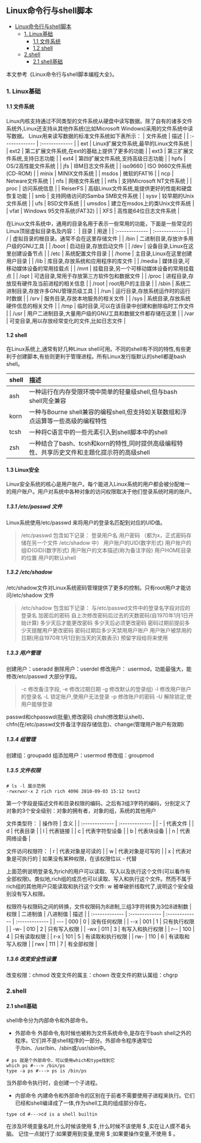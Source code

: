 <!--
author: jimmy
head:
date: 2018-09-26
title: Linux命令行与shell脚本
tags: Linux
images: blog/img/2.jpg
category: Linux
status: publish
summary: Linux
-->
## Linux命令行与shell脚本

<!-- @import "[TOC]" {cmd="toc" depthFrom=1 depthTo=6 orderedList=0} -->
<!-- code_chunk_output -->

* [Linux命令行与shell脚本](#linux命令行与shell脚本)
	* [1. Linux基础](#1-linux基础)
		* [1.1 文件系统](#11-文件系统)
		* [1.2 shell](#12-shell)
	* [2.shell](#2shell)
		* [2.1 shell基础](#21-shell基础)

<!-- /code_chunk_output -->

本文参考《Linux命令行与shell脚本编程大全》。
### 1. Linux基础
#### 1.1 文件系统
Linux内核支持通过不同类型的文件系统从硬盘中读写数据。除了自有的诸多文件系统外,Linux还支持从其他作系统(比如Microsoft Windows)采用的文件系统中读写数据。
Linux用来读写数据的标准文件系统如下表所示：
| 文件系统 | 描述 |
| :------------- | :------------- |
| ext | Linux扩展文件系统,最早的Linux文件系统 |
| ext2 | 第二扩展文件系统,在ext的基础上提供了更多的功能 |
| ext3 | 第三扩展文件系统,支持日志功能 |
| ext4 | 第四扩展文件系统,支持高级日志功能 |
| hpfs | OS/2高性能文件系统 |
| jfs | IBM日志文件系统 |
| iso9660 | ISO 9660文件系统(CD-ROM) |
| minix | MINIX文件系统 |
| msdos | 微软的FAT16 |
| ncp | Netware文件系统 |
| nfs | 网络文件系统 |
| ntfs | 支持Microsoft NT文件系统 |
| proc | 访问系统信息 |
| ReiserFS | 高级Linux文件系统,能提供更好的性能和硬盘恢复功能 |
| smb | 支持网络访问的Samba SMB文件系统 |
| sysv | 较早期的Unix文件系统 |
| ufs | BSD文件系统 |
| umsdos | 建立在msdos上的类Unix文件系统 |
| vfat | Windows 95文件系统(FAT32) |
| XFS | 高性能64位日志文件系统 |

在Linux文件系统中，通用的目录名用于表示一些常用的功能，下面是一些常见的Linux顶层虚拟目录名及内容：
| 目录 | 用途 |
| :------------- | :------------- |
| / | 虚拟目录的根目录。通常不会在这里存储文件 |
| /bin | 二进制目录,存放许多用户级的GNU工具 |
| /boot | 启动目录,存放启动文件 |
| /dev | 设备目录,Linux在这里创建设备节点 |
| /etc | 系统配置文件目录 |
| /home | 主目录,Linux在这里创建用户目录 |
| /lib | 库目录,存放系统和应用程序的库文件 |
| /media | 媒体目录,可移动媒体设备的常用挂载点 |
| /mnt | 挂载目录,另一个可移动媒体设备的常用挂载点 |
| /opt | 可选目录,常用于存放第三方软件包和数据文件 |
| /proc | 进程目录,存放现有硬件及当前进程的相关信息 |
| /root | root用户的主目录 |
| /sbin | 系统二进制目录,存放许多GNU管理员级工具 |
| /run | 运行目录,存放系统运作时的运行时数据 |
| /srv | 服务目录,存放本地服务的相关文件 |
| /sys | 系统目录,存放系统硬件信息的相关文件 |
| /tmp | 临时目录,可以在该目录中创建和删除临时工作文件 |
| /usr | 用户二进制目录,大量用户级的GNU工具和数据文件都存储在这里 |
| /var | 可变目录,用以存放经常变化的文件,比如日志文件 |

#### 1.2 shell
在Linux系统上,通常有好几种Linux shell可用。不同的shell有不同的特性,有些更利于创建脚本,有些则更利于管理进程。所有Linux发行版默认的shell都是bash shell。

| shell | 描述 |
| :------------- | :------------- |
| ash | 一种运行在内存受限环境中简单的轻量级shell,但与bash shell完全兼容 |
| korn | 一种与Bourne shell兼容的编程shell,但支持如关联数组和浮点运算等一些高级的编程特性 |
| tcsh | 一种将C语言中的一些元素引入到shell脚本中的shell |
| zsh | 一种结合了bash、tcsh和korn的特性,同时提供高级编程特性、共享历史文件和主题化提示符的高级shell |

#### 1.3 Linux安全
Linux安全系统的核心是用户账户。每个能进入Linux系统的用户都会被分配唯一的用户账户。用户对系统中各种对象的访问权限取决于他们登录系统时用的账户。
##### 1.3.1 /etc/passwd 文件
Linux系统使用/etc/passwd 来将用户的登录名匹配到对应的UID值。
> /etc/passwd 包含如下记录：
登录用户名
用户密码 （都为x，正式密码存储在另一个文件 /etc/shadow 中）
用户账户的UID(数字形式)
用户账户的组ID(GID)(数字形式)
用户账户的文本描述(称为备注字段)
用户HOME目录的位置
用户的默认shell

##### 1.3.2 /etc/shadow
/etc/shadow文件对Linux系统密码管理提供了更多的控制。只有root用户才能访问/etc/shadow 文件
> /etc/shadow 包含如下记录：
与/etc/passwd文件中的登录名字段对应的登录名
加密后的密码
自上次修改密码后过去的天数密码(自1970年1月1日开始计算)
多少天后才能更改密码
多少天后必须更改密码
密码过期前提前多少天提醒用户更改密码
密码过期后多少天禁用用户账户
用户账户被禁用的日期(用自1970年1月1日到当天的天数表示)
预留字段给将来使用

##### 1.3.3 用户管理
创建用户：useradd
删除用户：userdel
修改用户：
usermod，功能最强大，能修改/etc/passwd 大部分字段。
>-c 修改备注字段,
-e 修改过期日期
-g 修改默认的登录组)
-l 修改用户账户的登录名
-L 锁定账户,使用户无法登录
-p 修改账户的密码
-U 解除锁定,使用户能够登录

passwd和chpasswd(批量),修改密码
chsh(修改默认shell)、chfn(在/etc/passwd文件备注字段存储信息)、change(管理用户账户有效期)

##### 1.3.4 组管理
创建组：groupadd
组添加用户：usermod
修改组：groupmod

##### 1.3.5 文件权限
```
# ls -l 展示范例
-rwxrwxr-x 2 rich rich 4096 2010-09-03 15:12 test2
```
第一个字段是描述文件和目录权限的编码，之后有3组3字符的编码，分别定义了对象的3个安全级别：对象的拥有者，对象的组，系统的其他用户

文件类型符：
| 操作符 | 含义 |
| :------------- | :------------- |
| - | 代表文件 |
| d | 代表目录 |
| l | 代表链接 |
| c | 代表字符型设备 |
| b | 代表块设备 |
| n | 代表网络设备 |

文件访问权限符：
| r | 代表对象是可读的 |
| w | 代表对象是可写的 |
| x | 代表对象是可执行的 |
如果没有某种权限，在该权限位以 - 代替

上面范例说明登录名为rich的用户可以读取、写入以及执行这个文件(可以看作有全部权限)。类似地,rich组的成员也可以读取、写入和执行这个文件。然而不属于rich组的其他用户只能读取和执行这个文件: w 被单破折线取代了,说明这个安全级别没有写入权限。

权限符与权限码之间的转换，文件权限码为8进制,三组3字符转换为3位8进制数
| 权限 | 二进制值 | 八进制值 | 描述 |
| :------------- | :------------- | :------------- | :------------- |
| --- | 000 | 0 | 没有任何权限 |
| --x | 001 | 1 | 只有执行权限 |
| -w- | 010 | 2 | 只有写入权限 |
| -wx | 011 | 3 | 有写入和执行权限 |
| r-- | 100 | 4 | 只有读取权限 |
| r-x | 101 | 5 | 有读取和执行权限 |
| rw- | 110 | 6 | 有读取和写入权限 |
| rwx | 111 | 7 | 有全部权限 |

##### 1.3.6 改变安全性设置
改变权限：chmod
改变文件的属主：chown 
改变文件的默认属组：chgrp

### 2.shell
#### 2.1 shell基础
shell命令分为内部命令和外部命令。
+ 外部命令
外部命令,有时候也被称为文件系统命令,是存在于bash shell之外的程序。它们并不是shell程序的一部分。外部命令程序通常位于/bin、/usr/bin、/sbin或/usr/sbin中。
```
# ps 就是个外部命令，可以使用which和type找到它
which ps #---> /bin/ps
type -a ps #---> ps is /bin/ps
```
当外部命令执行时，会创建一个子进程。

+ 内部命令
内建命令和外部命令的区别在于前者不需要使用子进程来执行。它们已经和shell编译成了一体,作为shell工具的组成部分存在。
```
type cd #--->cd is a shell builtin
```

在涉及环境变量名时,什么时候该使用 $ ,什么时候不该使用 $ ,实在让人摸不着头脑。
记住一点就行了:如果要用到变量,使用 $ ;如果要操作变量,不使用 $ 。
